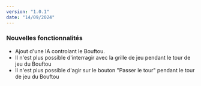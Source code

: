```yaml
---
version: "1.0.1"
date: "14/09/2024"
---
```


### Nouvelles fonctionnalités

- Ajout d'une IA controlant le Bouftou.
- Il n'est plus possible d'interragir avec la grille de jeu pendant le tour de jeu du Bouftou
- Il n'est plus possible d'agir sur le bouton "Passer le tour" pendant le tour de jeu du Bouftou
